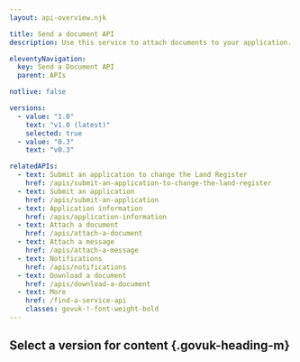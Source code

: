 ```yaml
---
layout: api-overview.njk

title: Send a document API
description: Use this service to attach documents to your application.

eleventyNavigation:
  key: Send a Document API
  parent: APIs

notlive: false

versions:
  - value: "1.0"
    text: "v1.0 (latest)"
    selected: true
  - value: "0.3"
    text: "v0.3"

relatedAPIs:
  - text: Submit an application to change the Land Register
    href: /apis/submit-an-application-to-change-the-land-register 
  - text: Submit an application
    href: /apis/submit-an-application
  - text: Application information
    href: /apis/application-information
  - text: Attach a document
    href: /apis/attach-a-document
  - text: Attach a message
    href: /apis/attach-a-message
  - text: Notifications
    href: /apis/notifications
  - text: Download a document
    href: /apis/download-a-document
  - text: More
    href: /find-a-service-api
    classes: govuk-!-font-weight-bold
---
```


## Select a version for content {.govuk-heading-m}
